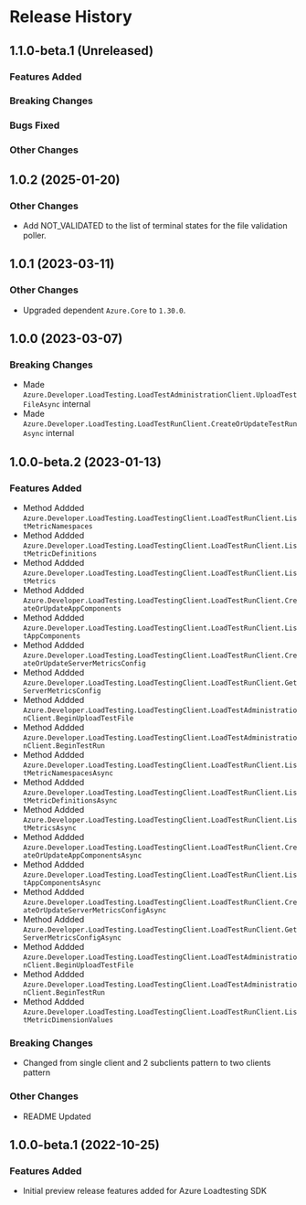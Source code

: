 # Release History

## 1.1.0-beta.1 (Unreleased)

### Features Added

### Breaking Changes

### Bugs Fixed

### Other Changes

## 1.0.2 (2025-01-20)

### Other Changes
- Add NOT_VALIDATED to the list of terminal states for the file validation poller.

## 1.0.1 (2023-03-11)

### Other Changes
- Upgraded dependent `Azure.Core` to `1.30.0`.

## 1.0.0 (2023-03-07)

### Breaking Changes
- Made `Azure.Developer.LoadTesting.LoadTestAdministrationClient.UploadTestFileAsync` internal
- Made `Azure.Developer.LoadTesting.LoadTestRunClient.CreateOrUpdateTestRunAsync` internal

## 1.0.0-beta.2 (2023-01-13)

### Features Added
- Method Addded `Azure.Developer.LoadTesting.LoadTestingClient.LoadTestRunClient.ListMetricNamespaces`
- Method Addded `Azure.Developer.LoadTesting.LoadTestingClient.LoadTestRunClient.ListMetricDefinitions`
- Method Addded `Azure.Developer.LoadTesting.LoadTestingClient.LoadTestRunClient.ListMetrics`
- Method Addded `Azure.Developer.LoadTesting.LoadTestingClient.LoadTestRunClient.CreateOrUpdateAppComponents`
- Method Addded `Azure.Developer.LoadTesting.LoadTestingClient.LoadTestRunClient.ListAppComponents`
- Method Addded `Azure.Developer.LoadTesting.LoadTestingClient.LoadTestRunClient.CreateOrUpdateServerMetricsConfig`
- Method Addded `Azure.Developer.LoadTesting.LoadTestingClient.LoadTestRunClient.GetServerMetricsConfig`
- Method Addded `Azure.Developer.LoadTesting.LoadTestingClient.LoadTestAdministrationClient.BeginUploadTestFile`
- Method Addded `Azure.Developer.LoadTesting.LoadTestingClient.LoadTestAdministrationClient.BeginTestRun`
- Method Addded `Azure.Developer.LoadTesting.LoadTestingClient.LoadTestRunClient.ListMetricNamespacesAsync`
- Method Addded `Azure.Developer.LoadTesting.LoadTestingClient.LoadTestRunClient.ListMetricDefinitionsAsync`
- Method Addded `Azure.Developer.LoadTesting.LoadTestingClient.LoadTestRunClient.ListMetricsAsync`
- Method Addded `Azure.Developer.LoadTesting.LoadTestingClient.LoadTestRunClient.CreateOrUpdateAppComponentsAsync`
- Method Addded `Azure.Developer.LoadTesting.LoadTestingClient.LoadTestRunClient.ListAppComponentsAsync`
- Method Addded `Azure.Developer.LoadTesting.LoadTestingClient.LoadTestRunClient.CreateOrUpdateServerMetricsConfigAsync`
- Method Addded `Azure.Developer.LoadTesting.LoadTestingClient.LoadTestRunClient.GetServerMetricsConfigAsync`
- Method Addded `Azure.Developer.LoadTesting.LoadTestingClient.LoadTestAdministrationClient.BeginUploadTestFile`
- Method Addded `Azure.Developer.LoadTesting.LoadTestingClient.LoadTestAdministrationClient.BeginTestRun`
- Method Addded `Azure.Developer.LoadTesting.LoadTestingClient.LoadTestRunClient.ListMetricDimensionValues`

### Breaking Changes
- Changed from single client and 2 subclients pattern to two clients pattern

### Other Changes
- README Updated 

## 1.0.0-beta.1 (2022-10-25)

### Features Added
- Initial preview release features added for Azure Loadtesting SDK
